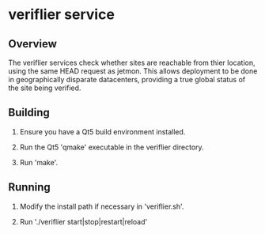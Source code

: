 veriflier service
=================

Overview
--------

The veriflier services check whether sites are reachable from thier location, using the same HEAD request as jetmon. This allows deployment to be done in geographically disparate datacenters, providing a true global status of the site being verified.

Building
--------

1) Ensure you have a Qt5 build environment installed.

2) Run the Qt5 'qmake' executable in the veriflier directory.

3) Run 'make'.

Running
-------

1) Modify the install path if necessary in 'veriflier.sh'.

2) Run './veriflier start|stop|restart|reload'

